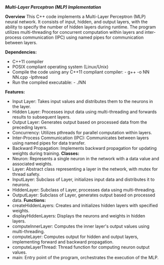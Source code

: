 ***Multi-Layer Perceptron (MLP) Implementation***

**Overview**
This C++ code implements a Multi-Layer Perceptron (MLP) neural network. It consists of input, hidden, and output layers, with the ability to specify the number of hidden layers during runtime. The program utilizes multi-threading for concurrent computation within layers and inter-process communication (IPC) using named pipes for communication between layers.

**Dependencies:**
* C++11 compiler
* POSIX compliant operating system (Linux/Unix)
* Compile the code using any C++11 compliant compiler:
      - g++ -o NN NN.cpp -lpthread
* Run the compiled executable:
      - ./NN

**Features:**
- Input Layer: Takes input values and distributes them to the neurons in the layer.
- Hidden Layer: Processes input data using multi-threading and forwards results to subsequent layers.
- Output Layer: Generates output based on processed data from the preceding layers.
- Concurrency: Utilizes pthreads for parallel computation within layers.
- Inter-Process Communication (IPC): Communicates between layers using named pipes for data transfer.
- Backward Propagation: Implements backward propagation for updating weights during training.
**Classes:**
- Neuron: Represents a single neuron in the network with a data value and associated weights.
- Layer: Abstract class representing a layer in the network, with mutex for thread safety.
- InputLayer: Subclass of Layer, initializes input data and distributes it to neurons.
- HiddenLayer: Subclass of Layer, processes data using multi-threading.
- OutputLayer: Subclass of Layer, generates output based on processed data.
**Functions:**
- createHiddenLayers: Creates and initializes hidden layers with specified weights.
- displayHiddenLayers: Displays the neurons and weights in hidden layers.
- computeInnerLayer: Computes the inner layer's output values using multi-threading.
- computeLayer: Computes output for hidden and output layers, implementing forward and backward propagation.
- computeLayerThread: Thread function for computing neuron output values.
- main: Entry point of the program, orchestrates the execution of the MLP.
